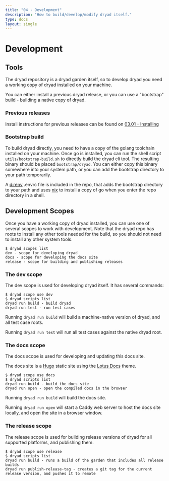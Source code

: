 ```yaml
---
title: "04 - Development"
description: "How to build/develop/modify dryad itself."
type: docs
layout: single
---
```


# Development

## Tools

The dryad repository is a dryad garden itself, so to develop dryad you need a working copy of dryad  installed on your machine.

You can either install a previous dryad release, or you can use a "bootstrap" build - building a native copy of dryad.

### Previous releases

Install instructions for previous releases can be found on [03.01 - Installing](../03-usage/03-01-installing.html)

### Bootstrap build

To build dryad directly, you need to have a copy of the golang toolchain installed on your machine. Once go is installed, you can run the shell script `utils/bootstrap-build.sh` to directly build the dryad cli tool. The resulting binary should be placed `bootstrap/dryad`. You can either copy this binary somewhere into your system path, or you can add the bootstrap directory to your path temporarily.

A [direnv](https://direnv.net/) .envrc file is included in the repo, that adds the bootstrap directory to your path and uses [nix](https://nixos.org/) to install a copy of go when you enter the repo directory in a shell.

## Development Scopes

Once you have a working copy of dryad installed, you can use one of several scopes to work with development. Note that the dryad repo has roots to install any other tools needed for the build, so you should not need to install any other system tools.

```
$ dryad scopes list
dev - scope for developing dryad
docs - scope for developing the docs site
release - scope for building and publishing releases
```

### The dev scope

The dev scope is used for developing dryad itself. It has several commands:

```
$ dryad scope use dev
$ dryad scripts list
dryad run build - build dryad
dryad run test - run test cases
```

Running `dryad run build` will build a machine-native version of dryad, and all test case roots.

Running `dryad run test` will run all test cases against the native dryad root.

### The docs scope

The docs scope is used for developing and updating this docs site.

The docs site is a [Hugo](https://gohugo.io/) static site using the [Lotus Docs](https://lotusdocs.dev/) theme.

```
$ dryad scope use docs
$ dryad scripts list
dryad run build - build the docs site
dryad run open - open the compiled docs in the browser
```

Running `dryad run build` will build the docs site.

Running `dryad run open` will start a Caddy web server to host the docs site locally, and open the site in a browser window.

### The release scope

The release scope is used for building release versions of dryad for all supported platforms, and publishing them.

```
$ dryad scope use release
$ dryad scripts list
dryad run build - runs a build of the garden that includes all release builds
dryad run publish-release-tag - creates a git tag for the current release version, and pushes it to remote
```